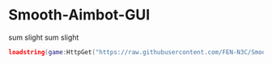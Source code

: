# Smooth-Aimbot-GUI
sum slight sum slight

``` lua
loadstring(game:HttpGet("https://raw.githubusercontent.com/FEN-N3C/Smooth-Aimbot-GUI/main/source.lua", true))()
```
